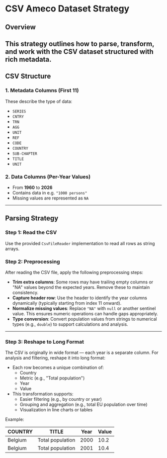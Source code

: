 # CSV Ameco Dataset Strategy

## Overview

This strategy outlines how to parse, transform, and work with the CSV dataset structured with rich metadata.
---

## CSV Structure

### 1. **Metadata Columns (First 11)**
These describe the type of data:
- `SERIES`
- `CNTRY`
- `TRN`
- `AGG`
- `UNIT`
- `REF`
- `CODE`
- `COUNTRY`
- `SUB-CHAPTER`
- `TITLE`
- `UNIT`

### 2. **Data Columns (Per-Year Values)**
- From **1960** to **2026**
- Contains data in e.g. `"1000 persons"`
- Missing values are represented as `NA`

---

## Parsing Strategy

### Step 1: **Read the CSV**

Use the provided `CsvFileReader` implementation to read all rows as string arrays.

### Step 2: Preprocessing

After reading the CSV file, apply the following preprocessing steps:

- **Trim extra columns**: Some rows may have trailing empty columns or "NA" values beyond the expected years. Remove these to maintain consistency.
- **Capture header row**: Use the header to identify the year columns dynamically (typically starting from index 11 onward).
- **Normalize missing values**: Replace `"NA"` with `null` or another sentinel value. This ensures numeric operations can handle gaps appropriately.
- **Type conversion**: Convert population values from strings to numerical types (e.g., `double`) to support calculations and analysis.

---

### Step 3: Reshape to Long Format

The CSV is originally in wide format — each year is a separate column. For analysis and filtering, reshape it into long format:

- Each row becomes a unique combination of:
    - Country
    - Metric (e.g., "Total population")
    - Year
    - Value
- This transformation supports:
    - Easier filtering (e.g., by country or year)
    - Grouping and aggregation (e.g., total EU population over time)
    - Visualization in line charts or tables

Example:

| COUNTRY  | TITLE             | Year | Value |
|----------|-------------------|------|-------|
| Belgium  | Total population  | 2000 | 10.2  |
| Belgium  | Total population  | 2001 | 10.4  |